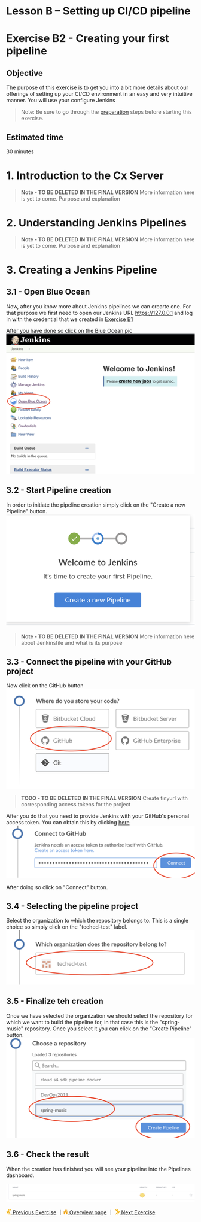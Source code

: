 # Lesson B – Setting up CI/CD pipeline
# Exercise B2 - Creating your first pipeline

## Objective
The purpose of this exercise is to get you into a bit more details about our offerings of setting up your CI/CD environment in an easy and 
very intuitive manner. You will use your configure Jenkins
> Note: Be sure to go through the [preparation](../../prep/README.md) steps before starting this exercise.
## Estimated time
30 minutes

# 1. Introduction to the Cx Server 
> **Note - TO BE DELETED IN THE FINAL VERSION**  More information here is yet to come. Purpose and explanation

# 2. Understanding Jenkins Pipelines
> **Note - TO BE DELETED IN THE FINAL VERSION**  More information here is yet to come. Purpose and explanation

# 3. Creating a Jenkins Pipeline
## 3.1 - Open Blue Ocean

Now, after you know more about Jenkins pipelines we can crearte one. For that purpose we first need to open our Jenkins URL https://127.0.0.1 and log in with the credential that we created in [Exercise B1](../B1/README.md)

After you have done so click on the Blue Ocean pic 
![](../../images/b1_open_blue_ocean.png)

## 3.2 - Start Pipeline creation 
In order to initiate the pipeline creation simply click on the "Create a new Pipeline" button.
![](../../images/b1_create_new_pipeline.png)

> **Note - TO BE DELETED IN THE FINAL VERSION**  More information here about Jenkinsfile and what is its purpose

## 3.3 - Connect the pipeline with your GitHub project 
Now click on the  GitHub button
![](../../images/b1_select_github.png)

> **TODO - TO BE DELETED IN THE FINAL VERSION**  Create tinyurl with corresponding access tokens for the project

After you do that you need to provide Jenkins with your GitHub's personal access token. You can obtain this by clicking [here]()
![](../../images/b1_copy_access_token.png)

After doing so click on "Connect" button.

## 3.4 - Selecting the pipeline project
Select the organization to which the repository belongs to. This is a single choice so simply click on the "teched-test" label.
![](../../images/b1_select_teced_app.png)

## 3.5 - Finalize teh creation 
Once we have selected the organization we should select the repository for which we want to build the pipeline for, in that case this is the "spring-music" repository. Once you select it you can click on the "Create Pipeline" button.
![](../../images/b1_create_pipeline.png)

## 3.6 - Check the result
When the creation has finished you will see your pipeline into the Pipelines dashboard.

![](../../images/b1_pipeline_dashboard.png)


[![](../../images/nav-previous.png) Previous Exercise](../B1/README.md) ｜[![](../../images/nav-home.png) Overview page](../README.md) ｜ [![](../../images/nav-next.png) Next Exercise](../exercises/B3/README.md)